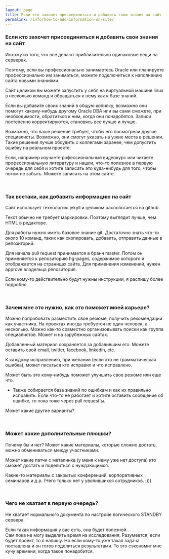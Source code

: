 ```yaml
---
layout: page
title: Если кто захочет присоединиться и добавить свои знания на сайт
permalink: /info/how-to-add-information-on-site/
---
```



### Если кто захочет присоединиться и добавить свои знания на сайт

Исхожу из того, что все делают приблизительно одинаковые вещи на серверах.

Поэтому, если вы профессионально занимаетесь Oracle или планируете профессионально им заниматься, можете подключиться к наполнению сайта новыми знаниями.

Сайт целиком вы можете запустить у себя на виртуальной машине linux в несколько команд и обращаться к нему как к базе знаний.

Если вы добавите своих знаний в общую копилку, возможно они помогут какому-нибудь другому Oracle DBA или вы сами сможете, при необходимости, обратиться к ним, когда они понадобятся.
Записи постепенно корректируются, становясь все лучше и лучше.


Возможно, что ваше решение требует, чтобы его посмотрели другие специалисты. Возможно, они смогут указать на узкие места в решении. Такие решения лучше обсудить с коллегами заранее, чем допустить ошибку на реальном проекте.

Если, например изучаете рофессиональный видеокурс или читаете профессиональную литературу и нашли, что-то полезное в первую очередь для себя и хотите записать это куда-нибудь для того, чтобы потом не забыть. Можете записать на этом сайте.


<br/>

### Так всетаки, как добавить информацию на сайт

Сайт использует технологию jekyll и целиком распологается на github.

Текст обычно не требует маркировки. Поэтому выглядит лучше, чем HTML в редакторе.

Для работы нужно иметь базовое знание git. Достаточно знать что-то около 10 команд, таких как скопировать, добавить, отправить данные в репозиторий.

Для начала pull request принимается в бранч master. Потом он применяется к репозиторию hg-pages, содержимое которого и отображается на страницах сайта. Для применения изменений, нужен approve владельца репозитория.

Если кому-то действительно будут нужны инструкции, я распишу более подробно.

<br/>

### Зачем мне это нужно, как это поможет моей карьере?

Можно попробовать разместить свое резюме, получить рекомендации как участника.
На проектах иногда требуется не один человек, а несколько. Можно как-то совместно организовывать поиски как группа специалистов. Может и на зарубежных сайтах.


Добавленный материал сохраняется за добавившим его. Можете оставить свой email, twitter, facebook, linkedin, etc.

К каждому исправлению, при желании (если это не грамматическая ошибка), может писаться кто исправил и что исправлено.

Может быть это кому-нибудь поможет улучшить свое резюме или еще что.


+ Также собирается база знаний по ошибкам и как их правильно исправить.
Если что-то не работает и хотите оставить сообщение об ошибке, то пока тоже через pull request'ы.

Может какие другие варианты?

<br/>

### Может какие дополнительные плюшки?

Почему бы и нет? Может какие материалы, которые сложно достать, можно обмениваться между участниками.

Может какие патчи с металинка (у меня к нему уже нет доступа) кто сможет достать и поделиться с нуждающимся.

Какие-то материалы с закрытых конференций, корпоративных семинаров и д.р. (Чего только нет у уволившихся сотрудников. :)))


<br/>

### Чего не хватает в первую очередь?


Не хватает нормального документа по настройе логического STANDBY сервера.


Если такая информация у вас есть, она будет полезной.<br/>
Сам пока не могу выделить время на исследования. Разумеется, если будет проект, то я напишу. Но если кому-то уже такая задача поставлена и он готов поделиться результатами. То это сэкономит мне кучу времени, когда такое понадобится.

